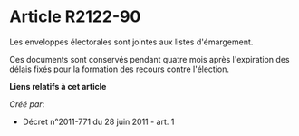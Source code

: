 # Article R2122-90

Les enveloppes électorales sont jointes aux listes d'émargement. 

Ces documents sont conservés pendant quatre mois après l'expiration des délais fixés pour la formation des recours contre
l'élection.

**Liens relatifs à cet article**

_Créé par_:

  - Décret n°2011-771 du 28 juin 2011 - art. 1
